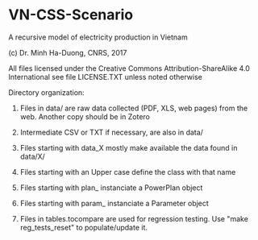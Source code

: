 # VN-CSS-Scenario
A recursive model of electricity production in Vietnam

(c) Dr. Minh Ha-Duong, CNRS, 2017

All files licensed under the  Creative Commons Attribution-ShareAlike 4.0 International
see file LICENSE.TXT
unless noted otherwise


Directory organization:

1. Files in data/ are raw data collected (PDF, XLS, web pages) from the web. Another copy should be in Zotero

2. Intermediate CSV or TXT if necessary, are also in data/

3. Files starting with data_X mostly make available the data found in data/X/

4. Files starting with an Upper case define the class with that name

5. Files starting with plan_ instanciate a PowerPlan object

6. Files starting with param_ instanciate a Parameter object

7. Files in  tables.tocompare are used for regression testing. Use "make reg_tests_reset" to populate/update it.

